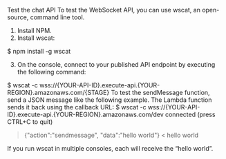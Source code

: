 Test the chat API
To test the WebSocket API, you can use wscat, an open-source, command line tool.

1) Install NPM.
2) Install wscat:

$ npm install -g wscat

3) On the console, connect to your published API endpoint by executing the following command:

$ wscat -c wss://{YOUR-API-ID}.execute-api.{YOUR-REGION}.amazonaws.com/{STAGE}
To test the sendMessage function, send a JSON message like the following example. The Lambda function sends it back using the callback URL:
$ wscat -c wss://{YOUR-API-ID}.execute-api.{YOUR-REGION}.amazonaws.com/dev
connected (press CTRL+C to quit)
> {"action":"sendmessage", "data":"hello world"}
< hello world

If you run wscat in multiple consoles, each will receive the “hello world”.


